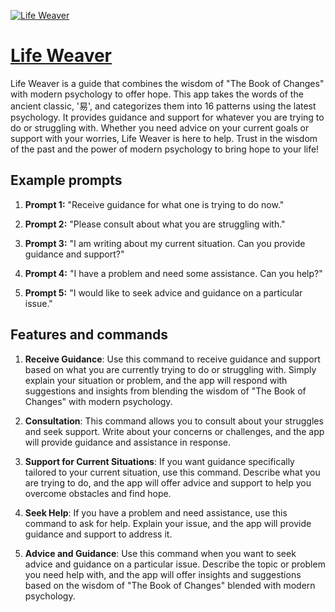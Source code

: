 [![Life Weaver](https://files.oaiusercontent.com/file-0bfOXAh235MU093JeGrcnWgb?se=2123-10-17T14%3A43%3A38Z&sp=r&sv=2021-08-06&sr=b&rscc=max-age%3D31536000%2C%20immutable&rscd=attachment%3B%20filename%3D%25E5%258D%25A0%25E3%2581%2584%25E5%25B8%25AB%25E3%2581%25AE%25E5%25A5%25B3_%25E6%259C%2580%25E5%25B0%258F%25EF%25BC%2592.png&sig=Ddl6XW46TtWvcY2bf%2B1gi1%2BNBhQL5EMHqGVOFBXVvoQ%3D)](https://chat.openai.com/g/g-JYgpaFJxD-life-weaver)

# [Life Weaver](https://chat.openai.com/g/g-JYgpaFJxD-life-weaver)

Life Weaver is a guide that combines the wisdom of "The Book of Changes" with modern psychology to offer hope. This app takes the words of the ancient classic, '易', and categorizes them into 16 patterns using the latest psychology. It provides guidance and support for whatever you are trying to do or struggling with. Whether you need advice on your current goals or support with your worries, Life Weaver is here to help. Trust in the wisdom of the past and the power of modern psychology to bring hope to your life!

## Example prompts

1. **Prompt 1:** "Receive guidance for what one is trying to do now."

2. **Prompt 2:** "Please consult about what you are struggling with."

3. **Prompt 3:** "I am writing about my current situation. Can you provide guidance and support?"

4. **Prompt 4:** "I have a problem and need some assistance. Can you help?"

5. **Prompt 5:** "I would like to seek advice and guidance on a particular issue."

## Features and commands

1. **Receive Guidance**: Use this command to receive guidance and support based on what you are currently trying to do or struggling with. Simply explain your situation or problem, and the app will respond with suggestions and insights from blending the wisdom of "The Book of Changes" with modern psychology.

2. **Consultation**: This command allows you to consult about your struggles and seek support. Write about your concerns or challenges, and the app will provide guidance and assistance in response.

3. **Support for Current Situations**: If you want guidance specifically tailored to your current situation, use this command. Describe what you are trying to do, and the app will offer advice and support to help you overcome obstacles and find hope.

4. **Seek Help**: If you have a problem and need assistance, use this command to ask for help. Explain your issue, and the app will provide guidance and support to address it.

5. **Advice and Guidance**: Use this command when you want to seek advice and guidance on a particular issue. Describe the topic or problem you need help with, and the app will offer insights and suggestions based on the wisdom of "The Book of Changes" blended with modern psychology.